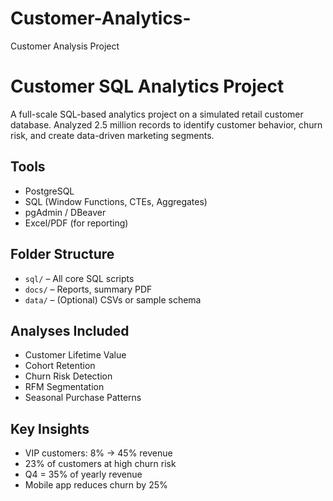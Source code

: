 # Customer-Analytics-
Customer Analysis Project
# Customer SQL Analytics Project

A full-scale SQL-based analytics project on a simulated retail customer database. Analyzed 2.5 million records to identify customer behavior, churn risk, and create data-driven marketing segments.

##  Tools
- PostgreSQL
- SQL (Window Functions, CTEs, Aggregates)
- pgAdmin / DBeaver
- Excel/PDF (for reporting)

## Folder Structure
- `sql/` – All core SQL scripts
- `docs/` – Reports, summary PDF
- `data/` – (Optional) CSVs or sample schema

## Analyses Included
- Customer Lifetime Value
- Cohort Retention
- Churn Risk Detection
- RFM Segmentation
- Seasonal Purchase Patterns

## Key Insights
- VIP customers: 8% → 45% revenue
- 23% of customers at high churn risk
- Q4 = 35% of yearly revenue
- Mobile app reduces churn by 25%

